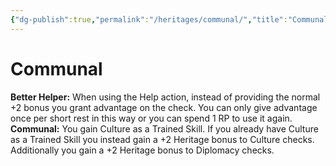 ```yaml
---
{"dg-publish":true,"permalink":"/heritages/communal/","title":"Communal"}
---
```


# Communal
**Better Helper:** When using the Help action, instead of providing the normal +2 bonus you grant advantage on the check. You can only give advantage once per short rest in this way or you can spend 1 RP to use it again.
**Communal:** You gain Culture as a Trained Skill. If you already have Culture as a Trained Skill you instead gain a +2 Heritage bonus to Culture checks.
Additionally you gain a +2 Heritage bonus to Diplomacy checks.